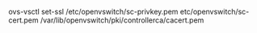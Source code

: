 ovs-vsctl set-ssl /etc/openvswitch/sc-privkey.pem etc/openvswitch/sc-cert.pem /var/lib/openvswitch/pki/controllerca/cacert.pem
